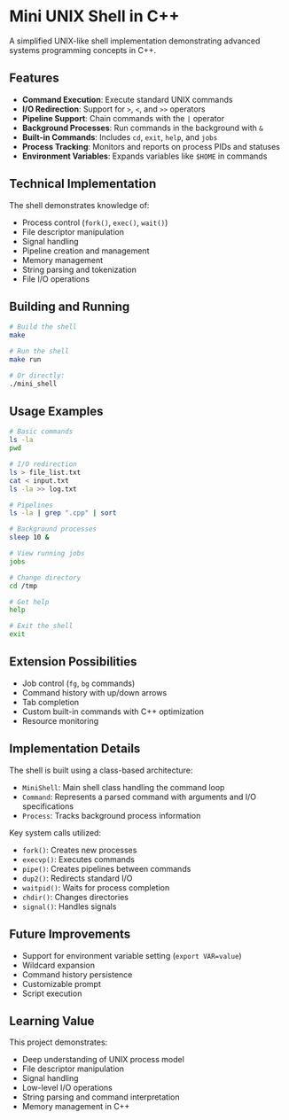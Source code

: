 # Mini UNIX Shell in C++

A simplified UNIX-like shell implementation demonstrating advanced systems programming concepts in C++.

## Features

- **Command Execution**: Execute standard UNIX commands
- **I/O Redirection**: Support for `>`, `<`, and `>>` operators
- **Pipeline Support**: Chain commands with the `|` operator
- **Background Processes**: Run commands in the background with `&`
- **Built-in Commands**: Includes `cd`, `exit`, `help`, and `jobs`
- **Process Tracking**: Monitors and reports on process PIDs and statuses
- **Environment Variables**: Expands variables like `$HOME` in commands

## Technical Implementation

The shell demonstrates knowledge of:
- Process control (`fork()`, `exec()`, `wait()`)
- File descriptor manipulation
- Signal handling
- Pipeline creation and management
- Memory management
- String parsing and tokenization
- File I/O operations

## Building and Running

```bash
# Build the shell
make

# Run the shell
make run

# Or directly:
./mini_shell
```

## Usage Examples

```bash
# Basic commands
ls -la
pwd

# I/O redirection
ls > file_list.txt
cat < input.txt
ls -la >> log.txt

# Pipelines
ls -la | grep ".cpp" | sort

# Background processes
sleep 10 &

# View running jobs
jobs

# Change directory
cd /tmp

# Get help
help

# Exit the shell
exit
```

## Extension Possibilities

- Job control (`fg`, `bg` commands)
- Command history with up/down arrows
- Tab completion
- Custom built-in commands with C++ optimization
- Resource monitoring

## Implementation Details

The shell is built using a class-based architecture:
- `MiniShell`: Main shell class handling the command loop
- `Command`: Represents a parsed command with arguments and I/O specifications
- `Process`: Tracks background process information

Key system calls utilized:
- `fork()`: Creates new processes
- `execvp()`: Executes commands
- `pipe()`: Creates pipelines between commands
- `dup2()`: Redirects standard I/O
- `waitpid()`: Waits for process completion
- `chdir()`: Changes directories
- `signal()`: Handles signals

## Future Improvements

- Support for environment variable setting (`export VAR=value`)
- Wildcard expansion
- Command history persistence
- Customizable prompt
- Script execution

## Learning Value

This project demonstrates:
- Deep understanding of UNIX process model
- File descriptor manipulation
- Signal handling
- Low-level I/O operations
- String parsing and command interpretation
- Memory management in C++
